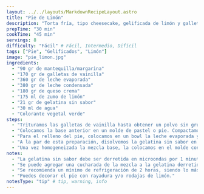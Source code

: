 ```yaml
---
layout: ../../layouts/MarkdownRecipeLayout.astro
title: "Pie de Limón"
description: "Torta fría, tipo cheesecake, gelificada de limón y galleta de vainilla."
prepTime: "30 min"
cookTime: "45 min"
servings: 8
difficulty: "Fácil" # Fácil, Intermedio, Difícil
tags: ["Pie", "Gelificados", "Limón"]
image: "pie_limon.jpg"
ingredients:
  - "90 gr de mantequilla/margarina"
  - "170 gr de galletas de vainilla"
  - "360 gr de leche evaporada"
  - "380 gr de leche condensada"
  - "180 gr de queso crema"
  - "175 ml de zumo de limón"
  - "21 gr de gelatina sin sabor"
  - "30 ml de agua"
  - "Colorante vegetal verde"
steps:
  - "Trituramos las galletas de vainilla hasta obtener un polvo sin grumos ni trozos de galleta de tamaño consideranble. Luego, derretimos la margarina y la colocamos la galleta triturada. Mezclamos hasta obtener una consistencia arenosa y maleable."
  - "Colocamos la base anterior en un molde de pastel o pie. Compactamos y estiramos hasta cubrir 1/3 de los bordes del bolde. Luego, colocamos a refrigeración por 30 minutos."
  - "Para el relleno del pie, colocamos en un bowl la leche evaporada y la batimos por 5 a 8 minutos continuamente. Agregamos el zumo de limón, la leche condensada y el queso crema paulatinamente."
  - "A la par de esta preparación, disolvemos la gelatina sin sabor en el agua y lo calentamos por 2 minutos para eliminar grumos. Agregamos al bowl con los demás ingredientes, en forma de hilo y seguimos batiendo hasta incorporarlo todo."
  - "Una vez homogeneizada la mezcla base, la colocamos en el molde con la base de galleta y la colocamos a refrigeración por mínimo dos horas."
notes:
  - "La gelatina sin sabor debe ser derretida en microondas por 1 minuto, hasta que se eliminen los grumos."
  - "Se puede agregar una cucharada de la mezcla a la gelatina derretida para atemperar la preparación."
  - "Se recomienda un mínimo de refrigeración de 2 horas, siendo lo más recomendable, entre 8 a 12 horas para obtener firmesa."
  - "Puedes decorar el pie con rayadura y/o rodajas de limón."
notesType: "tip" # tip, warning, info
---
```

